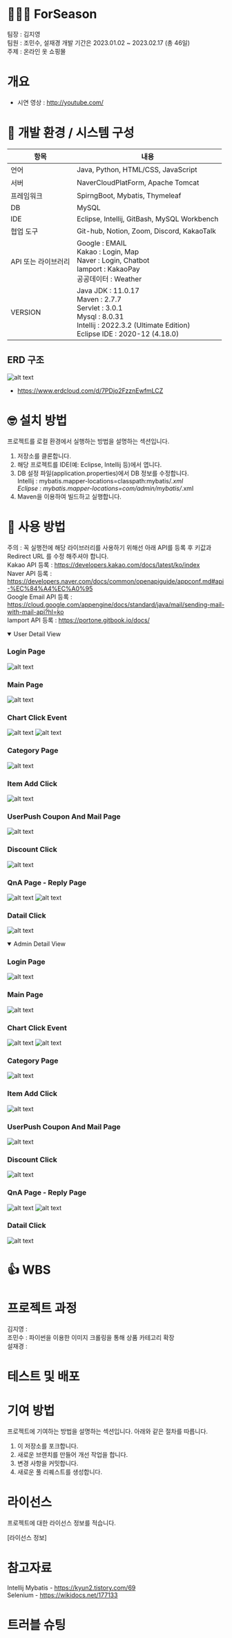 # 👩‍👦‍👦 ForSeason

팀장 : 김지영<br>
팀원 : 조민수, 설재경
개발 기간은 2023.01.02 ~ 2023.02.17 (총 46일) </br>
주제 : 온라인 옷 쇼핑몰

# 개요  
- 시연 영상 : http://youtube.com/

# 🎩 개발 환경 / 시스템 구성

 | 항목 | 내용 |
 | --- | ---|
 | 언어 | Java, Python, HTML/CSS, JavaScript |
 | 서버 | NaverCloudPlatForm, Apache Tomcat |
 | 프레임워크 | SpirngBoot, Mybatis, Thymeleaf |
 | DB | MySQL |
 | IDE | Eclipse, Intellij, GitBash, MySQL Workbench |
 | 협업 도구 | Git-hub, Notion, Zoom, Discord, KakaoTalk |
 | API 또는 라이브러리 | Google :  EMAIL <br>Kakao : Login, Map <br> Naver : Login, Chatbot <br> Iamport : KakaoPay <br> 공공데이터 : Weather <br> |
 | VERSION | Java JDK : 11.0.17 <br> Maven : 2.7.7 <br> Servlet : 3.0.1 <br> Mysql : 8.0.31 <br> Intellij : 2022.3.2 (Ultimate Edition) <br> Eclipse IDE : 2020-12 (4.18.0)|            

## ERD 구조 
![alt text](erd.png)
-  https://www.erdcloud.com/d/7PDjo2FzznEwfmLCZ

# 🤓 설치 방법
프로젝트를 로컬 환경에서 실행하는 방법을 설명하는 섹션입니다. 

1. 저장소를 클론합니다.
2. 해당 프로젝트를 IDE(예: Eclipse, Intellij 등)에서 엽니다.
3. DB 설정 파일(application.properties)에서 DB 정보를 수정합니다. <br>
 Intellij : mybatis.mapper-locations=classpath:mybatis/*.xml <br>
 Eclipse  : mybatis.mapper-locations=com/admin/mybatis/*.xml <br> 
4. Maven을 이용하여 빌드하고 실행합니다.

# 🧐 사용 방법
주의 : 꼭 실행전에 해당 라이브러리를 사용하기 위해선 아래 API를 등록 후 키값과 Redirect URL 를 수정 해주셔야 합니다. <br>
Kakao API 등록 : https://developers.kakao.com/docs/latest/ko/index<br> 
Naver API 등록 : https://developers.naver.com/docs/common/openapiguide/appconf.md#api-%EC%84%A4%EC%A0%95<br>
Google Email API 등록 : https://cloud.google.com/appengine/docs/standard/java/mail/sending-mail-with-mail-api?hl=ko<br>
Iamport API 등록 : https://portone.gitbook.io/docs/<br> 


<details open>
<summary>User Detail View</summary>

### Login Page
![alt text](./userImages/UserMainPage.png) 
### Main Page 
![alt text](AdminMainPage.png) 
### Chart Click Event
![alt text](AdminChartDayClick.png) 
![alt text](AdminChartClickEvent.png) 
### Category Page
![alt text](AdminCategoryClickEventPage.png) 
### Item Add Click 
![alt text](itemAddPage.png) 
### UserPush Coupon And Mail Page
![alt text](UserPushCouponAndMail.png) 
### Discount Click
![alt text](checkDiscountPage.png) 
### QnA Page - Reply Page
![alt text](qnaPage.png) ![alt text](replyPage.png) 
### Datail Click
![alt text](qnaDatailPage.png) 



</details>
<details open> 

<summary>Admin Detail View </summary>

### Login Page
![alt text](./adminImages/adminLoginPage.png) 
### Main Page 
![alt text](./adminImages/AdminMainPage.png) 
### Chart Click Event
![alt text](./adminImages/AdminChartDayClick.png) 
![alt text](./adminImages/AdminChartClickEvent.png) 
### Category Page
![alt text](./adminImages/AdminCategoryClickEventPage.png) 
### Item Add Click 
![alt text](./adminImages/itemAddPage.png) 
### UserPush Coupon And Mail Page
![alt text](./adminImages/UserPushCouponAndMail.png) 
### Discount Click
![alt text](./adminImages/checkDiscountPage.png) 
### QnA Page - Reply Page
![alt text](./adminImages/qnaPage.png) ![alt text](replyPage.png) 
### Datail Click
![alt text](./adminImages/qnaDatailPage.png) 


</details>

# 👍 WBS


# 프로젝트 과정 

김지영 : <br>
조민수 : 파이썬을 이용한 이미지 크롤링을 통해 상품 카테고리 확장 <br>
설재경 : <br>


# 테스트 및 배포 


# 기여 방법

프로젝트에 기여하는 방법을 설명하는 섹션입니다. 아래와 같은 절차를 따릅니다.

1. 이 저장소를 포크합니다.
2. 새로운 브랜치를 만들어 개선 작업을 합니다.
3. 변경 사항을 커밋합니다.
4. 새로운 풀 리퀘스트를 생성합니다.

# 라이선스

프로젝트에 대한 라이선스 정보를 적습니다. 

[라이선스 정보]

# 참고자료
Intellij Mybatis -  https://kyun2.tistory.com/69 <br>
Selenium - https://wikidocs.net/177133 <br>


# 트러블 슈팅 
